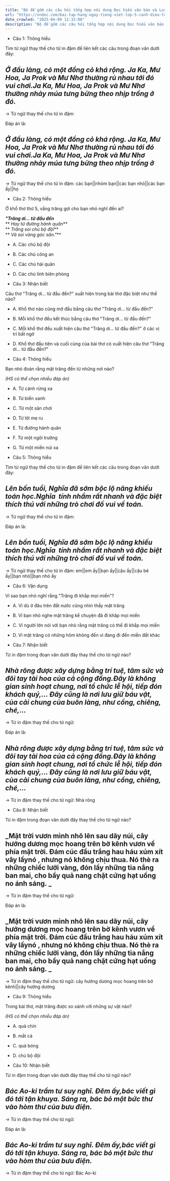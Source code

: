 ```yaml
---
title: "Bộ đề gồm các câu hỏi tổng hợp nội dung Đọc hiểu văn bản và Luyện từ và câu được học ở Tuần 31 trong chương trình Tiếng Việt lớp 5 Tập 2 Cánh Diều"
url: "https://vndoc.com/bai-tap-hang-ngay-tieng-viet-lop-5-canh-dieu-tuan-30-thu-3-337960"
date_crawled: "2025-04-09 12:32:08"
description: "Bộ đề gồm các câu hỏi tổng hợp nội dung Đọc hiểu văn bản và Luyện từ và câu được học ở Tuần 31 trong chương trình Tiếng Việt lớp 5 Tập 2 Cánh Diều"
---
```


* Câu 1:  Thông hiểu

Tìm từ ngữ thay thế cho từ in đậm để liên kết các câu trong đoạn văn dưới đây:

_Ở đầu làng, có một đồng cỏ khá rộng. Ja Ka, Mư Hoa, Ja Prok và Mư Nhơ thường rủ nhau tới đó vui chơi.**Ja Ka, Mư Hoa, Ja Prok và Mư Nhơ** thường nhảy múa tưng bừng theo nhịp trống ở đó._  
---  
  
→ Từ ngữ thay thế cho từ in đậm: 

Đáp án là:

_Ở đầu làng, có một đồng cỏ khá rộng. Ja Ka, Mư Hoa, Ja Prok và Mư Nhơ thường rủ nhau tới đó vui chơi.**Ja Ka, Mư Hoa, Ja Prok và Mư Nhơ** thường nhảy múa tưng bừng theo nhịp trống ở đó._  
---  
  
→ Từ ngữ thay thế cho từ in đậm: các bạn||nhóm bạn||các bạn nhỏ||các bạn ấy||họ

* Câu 2:  Thông hiểu

Ở khổ thơ thứ 5, vầng trăng gợi cho bạn nhỏ nghĩ đến ai?

**_"Trăng ơi... từ đầu đến_**  
** _Hay từ đường hành quân_**  
** _Trăng soi chú bộ đội_**  
** _Và soi vàng góc sân."_**

  * A. Các chú bộ đội 
  * B. Các chú công an 
  * C. Các chú hải quân 
  * D. Các chú lính biên phòng 



* Câu 3:  Nhận biết

Câu thơ "Trăng ơi... từ đầu đến?" xuất hiện trong bài thơ đặc biệt như thế nào?

  * A. Khổ thơ nào cũng mở đầu bằng câu thơ "Trăng ơi... từ đầu đến?" 
  * B. Mỗi khổ thơ đều kết thúc bằng câu thơ "Trăng ơi... từ đầu đến?" 
  * C. Mỗi khổ thơ đều xuất hiện câu thơ "Trăng ơi... từ đầu đến?" ở các vị trí bất ngờ 
  * D. Khổ thơ đầu tiên và cuối cùng của bài thơ có xuất hiện câu thơ "Trăng ơi... từ đầu đến?" 



* Câu 4:  Thông hiểu

Bạn nhỏ đoán rằng mặt trăng đến từ những nơi nào?

_(HS có thể chọn nhiều đáp án)_

  * A. Từ cánh rừng xa 
  * B. Từ biển xanh 
  * C. Từ một sân chơi 
  * D. Từ lời mẹ ru 
  * E. Từ đường hành quân 
  * F. Từ một ngôi trường 
  * G. Từ một miền núi xa 



* Câu 5:  Thông hiểu

Tìm từ ngữ thay thế cho từ in đậm để liên kết các câu trong đoạn văn dưới đây:

_Lên bốn tuổi, Nghĩa đã sớm bộc lộ năng khiếu toán học.**Nghĩa**  tính nhẩm rất nhanh và đặc biệt thích thú với những trò chơi đố vui về toán._  
---  
  
→ Từ ngữ thay thế cho từ in đậm: 

Đáp án là:

_Lên bốn tuổi, Nghĩa đã sớm bộc lộ năng khiếu toán học.**Nghĩa**  tính nhẩm rất nhanh và đặc biệt thích thú với những trò chơi đố vui về toán._  
---  
  
→ Từ ngữ thay thế cho từ in đậm: em||em ấy||bạn ấy||cậu ấy||cậu bé ấy||bạn nhỏ||bạn nhỏ ấy

* Câu 6:  Vận dụng

Vì sao bạn nhỏ nghĩ rằng "Trăng đi khắp mọi miền"?

  * A. Vì dù ở đâu trên đất nước cũng nhìn thấy mặt trăng 
  * B. Vì bạn nhỏ nghe mặt trăng kể chuyện đã đi khăp mọi miền 
  * C. Vì người lớn nói với bạn nhỏ rằng mặt trăng có thể đi khắp mọi miền 
  * D. Vì mặt trăng có những hôm không đến vì đang đi đến miền đất khác 



* Câu 7:  Nhận biết

Từ in đậm trong đoạn văn dưới đây thay thế cho từ ngữ nào?

_Nhà rông được xây dựng bằng trí tuệ, tâm sức và đôi tay tài hoa của cả cộng đồng.**Đây** là không gian sinh hoạt chung, nơi tổ chức lễ hội, tiếp đón khách quý,... **Đây** cũng là nơi lưu giữ báu vật, của cải chung của buôn làng, như cồng, chiêng, ché,..._  
---  
  
→ Từ in đậm thay thế cho từ ngữ: 

Đáp án là:

_Nhà rông được xây dựng bằng trí tuệ, tâm sức và đôi tay tài hoa của cả cộng đồng.**Đây** là không gian sinh hoạt chung, nơi tổ chức lễ hội, tiếp đón khách quý,... **Đây** cũng là nơi lưu giữ báu vật, của cải chung của buôn làng, như cồng, chiêng, ché,..._  
---  
  
→ Từ in đậm thay thế cho từ ngữ: Nhà rông

* Câu 8:  Nhận biết

Từ in đậm trong đoạn văn dưới đây thay thế cho từ ngữ nào?

_Mặt trời vươn mình nhô lên sau dãy núi, cây hướng dương mọc hoang trên bờ kênh vươn về phía mặt trời. Đám cúc đầu trắng hau háu xúm xít vây lấy**nó** , nhưng **nó** không chịu thua. **Nó** thè ra những chiếc lưỡi vàng, đón lấy những tia nắng ban mai, cho bầy quả nang chặt cứng hạt uống no ánh sáng. _  
---  
  
→ Từ in đậm thay thế cho từ ngữ: 

Đáp án là:

_Mặt trời vươn mình nhô lên sau dãy núi, cây hướng dương mọc hoang trên bờ kênh vươn về phía mặt trời. Đám cúc đầu trắng hau háu xúm xít vây lấy**nó** , nhưng **nó** không chịu thua. **Nó** thè ra những chiếc lưỡi vàng, đón lấy những tia nắng ban mai, cho bầy quả nang chặt cứng hạt uống no ánh sáng. _  
---  
  
→ Từ in đậm thay thế cho từ ngữ: cây hướng dương mọc hoang trên bờ kênh||cây hướng dương

* Câu 9:  Thông hiểu

Trong bài thơ, mặt trăng được so sánh với những sự vật nào?

_(HS có thể chọn nhiều đáp án)_

  * A. quả chín 
  * B. mắt cá 
  * C. quả bóng 
  * D. chú bộ đội 



* Câu 10:  Nhận biết

Từ in đậm trong đoạn văn dưới đây thay thế cho từ ngữ nào?

_Bác Ao-ki trầm tư suy nghĩ. Đêm ấy,**bác** viết gì đó tới tận khuya. Sáng ra, **bác** bỏ một bức thư vào hòm thư của bưu điện._  
---  
  
→ Từ in đậm thay thế cho từ ngữ: 

Đáp án là:

_Bác Ao-ki trầm tư suy nghĩ. Đêm ấy,**bác** viết gì đó tới tận khuya. Sáng ra, **bác** bỏ một bức thư vào hòm thư của bưu điện._  
---  
  
→ Từ in đậm thay thế cho từ ngữ: Bác Ao-ki

